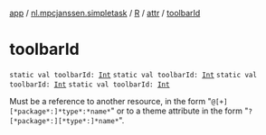 [app](../../../index.md) / [nl.mpcjanssen.simpletask](../../index.md) / [R](../index.md) / [attr](index.md) / [toolbarId](.)

# toolbarId

`static val toolbarId: `[`Int`](https://kotlinlang.org/api/latest/jvm/stdlib/kotlin/-int/index.html)
`static val toolbarId: `[`Int`](https://kotlinlang.org/api/latest/jvm/stdlib/kotlin/-int/index.html)
`static val toolbarId: `[`Int`](https://kotlinlang.org/api/latest/jvm/stdlib/kotlin/-int/index.html)
`static val toolbarId: `[`Int`](https://kotlinlang.org/api/latest/jvm/stdlib/kotlin/-int/index.html)

Must be a reference to another resource, in the form "`@[+][*package*:]*type*:*name*`" or to a theme attribute in the form "`?[*package*:][*type*:]*name*`".

